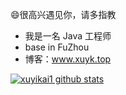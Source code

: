 <!-- Hi there 👋 -->

<!--
**xuyikai1/xuyikai1** is a ✨ _special_ ✨ repository because its `README.md` (this file) appears on your GitHub profile.

Here are some ideas to get you started:

- 🔭 I’m currently working on ...
- 🌱 I’m currently learning ...
- 👯 I’m looking to collaborate on ...
- 🤔 I’m looking for help with ...
- 💬 Ask me about ...
- 📫 How to reach me: ...
- 😄 Pronouns: ...
- ⚡ Fun fact: ...
-->

😄很高兴遇见你，请多指教

- 我是一名 Java 工程师
- base in FuZhou
- 博客：www.xuyk.top

[![xuyikai1 github stats](https://github-readme-stats.vercel.app/api?username=xuyikai1)](//www.xuyk.top)
